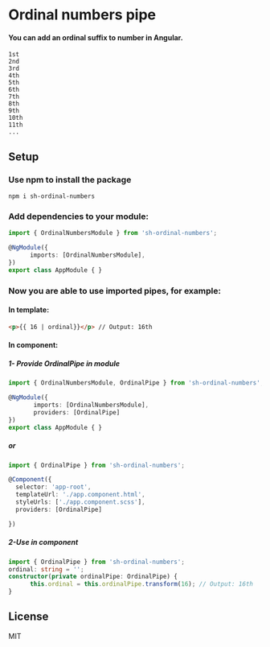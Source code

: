 # Ordinal numbers pipe
#### You can add an ordinal suffix to number in Angular.
```
1st
2nd
3rd
4th
5th
6th
7th
8th
9th
10th
11th
...
```
## Setup

### Use npm to install the package
```
npm i sh-ordinal-numbers
```
###  Add dependencies to your module:
```typescript
import { OrdinalNumbersModule } from 'sh-ordinal-numbers';

@NgModule({
      imports: [OrdinalNumbersModule],
})
export class AppModule { }
```
### Now you are able to use imported pipes, for example:
#### In template:
```html
<p>{{ 16 | ordinal}}</p> // Output: 16th
```
#### In component:
##### 1- Provide OrdinalPipe in module
```typescript
import { OrdinalNumbersModule, OrdinalPipe } from 'sh-ordinal-numbers';

@NgModule({
       imports: [OrdinalNumbersModule],
       providers: [OrdinalPipe]
})
export class AppModule { }
```
##### or
```typescript
import { OrdinalPipe } from 'sh-ordinal-numbers';

@Component({
  selector: 'app-root',
  templateUrl: './app.component.html',
  styleUrls: ['./app.component.scss'],
  providers: [OrdinalPipe]

})
```
##### 2-Use in component
```typescript
import { OrdinalPipe } from 'sh-ordinal-numbers';
ordinal: string = '';
constructor(private ordinalPipe: OrdinalPipe) {
      this.ordinal = this.ordinalPipe.transform(16); // Output: 16th
}
```
## License

MIT
